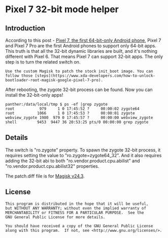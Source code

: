 # Pixel 7 32-bit mode helper

## Introduction

According to this post - [Pixel 7, the first 64-bit-only Android phone](https://android-developers.googleblog.com/2022/10/64-bit-only-devices.html), Pixel 7 and Pixel 7 Pro are the first Android phones to support only 64-bit apps. This truth is that all the 32-bit dynamic libraries are built, and it's nothing different with Pixel 6. That means Pixel 7 can support 32-bit apps. The only step is to turn the related switch on.

    Use the custom Magisk to patch the stock init_boot image. You can follow those [steps](https://www.xda-developers.com/how-to-unlock-bootloader-root-magisk-google-pixel-7-pro).

After rebooting, the zygote 32-bit process can be found. Now you can install the 32-bit-only apps!

    panther:/data/local/tmp $ ps -ef |grep zygote
    root           979     1 0 17:45:52 ?     00:00:02 zygote64
    root          1066     1 0 17:45:53 ?     00:00:01 zygote
    webview_zygote 1980  979 0 17:45:57 ?     00:00:00 webview_zygote
    shell         9453  9447 36 20:53:25 pts/0 00:00:00 grep zygote

## Details

The switch is "ro.zygote" property. To spawn the zygote 32-bit process, it requires setting the value to "ro.zygote=zygote64_32". And it also requires adding the 32-bit abi to both "ro.vendor.product.cpu.abilist" and "ro.vendor.product.cpu.abilist32" properties.

The patch.diff file is for [Magisk v24.3](https://github.com/topjohnwu/Magisk/tree/v24.3).

## License

    This program is distributed in the hope that it will be useful,
    but WITHOUT ANY WARRANTY; without even the implied warranty of
    MERCHANTABILITY or FITNESS FOR A PARTICULAR PURPOSE.  See the
    GNU General Public License for more details.

    You should have received a copy of the GNU General Public License
    along with this program.  If not, see <http://www.gnu.org/licenses/>.